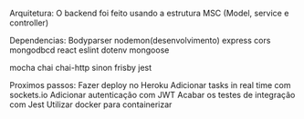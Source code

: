 Arquitetura:
O backend foi feito usando a estrutura MSC (Model, service e controller)


Dependencias:
Bodyparser
nodemon(desenvolvimento)
express
cors
mongodbcd 
react
eslint
dotenv
mongoose

mocha
chai
chai-http
sinon
frisby
jest




Proximos passos:
Fazer deploy no Heroku
Adicionar tasks in real time com sockets.io
Adicionar autenticação com JWT
Acabar os testes de integração com Jest
Utilizar docker para containerizar